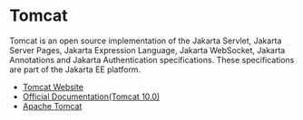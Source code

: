 # Tomcat

Tomcat is an open source implementation of the Jakarta Servlet, Jakarta Server Pages, Jakarta Expression Language, Jakarta WebSocket, Jakarta Annotations and Jakarta Authentication specifications. These specifications are part of the Jakarta EE platform.

- [Tomcat Website](https://tomcat.apache.org/)
- [Official Documentation(Tomcat 10.0)](https://tomcat.apache.org/tomcat-10.0-doc/index.html)
- [Apache Tomcat](https://www.youtube.com/c/ApacheTomcatOfficial)
